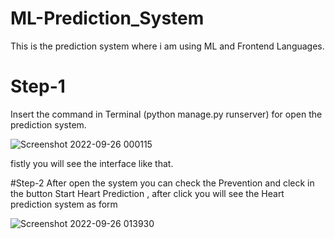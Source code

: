 # ML-Prediction_System
This is the prediction system where i am using ML and Frontend Languages.
# Step-1
Insert the command in Terminal (python manage.py runserver) for open the prediction system.

![Screenshot 2022-09-26 000115](https://user-images.githubusercontent.com/104298270/192269790-d5bdec3e-3262-4ab6-8271-92e26f59dc27.png)

fistly you will see the interface like that.

#Step-2
After open the system you can check the Prevention and cleck in the button Start Heart Prediction , after click you will see 
the Heart prediction system as form 

![Screenshot 2022-09-26 013930](https://user-images.githubusercontent.com/104298270/192271019-a37caa56-2122-4923-a8fa-7604bd3c2a8f.png)




